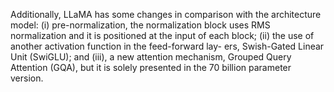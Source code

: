 Additionally, LLaMA has some changes in comparison with the architecture model: (i)
pre-normalization, the normalization block uses RMS normalization and it is positioned at
the input of each block; (ii) the use of another activation function in the feed-forward lay-
ers, Swish-Gated Linear Unit (SwiGLU); and (iii), a new attention mechanism, Grouped
Query Attention (GQA), but it is solely presented in the 70 billion parameter version.